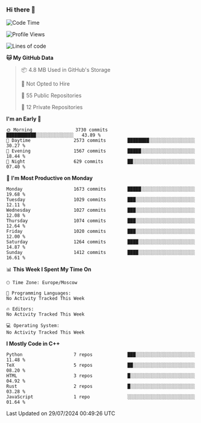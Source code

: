 ### Hi there 👋

<!--
**SemenMartynov/SemenMartynov** is a ✨ _special_ ✨ repository because its `README.md` (this file) appears on your GitHub profile.

Here are some ideas to get you started:

- 🔭 I’m currently working on ...
- 🌱 I’m currently learning ...
- 👯 I’m looking to collaborate on ...
- 🤔 I’m looking for help with ...
- 💬 Ask me about ...
- 📫 How to reach me: ...
- 😄 Pronouns: ...
- ⚡ Fun fact: ...
-->

<!--START_SECTION:waka-->
![Code Time](http://img.shields.io/badge/Code%20Time-0%20secs-blue)

![Profile Views](http://img.shields.io/badge/Profile%20Views-26-blue)

![Lines of code](https://img.shields.io/badge/From%20Hello%20World%20I%27ve%20Written-6.8%20million%20lines%20of%20code-blue)

**🐱 My GitHub Data** 

> 📦 4.8 MB Used in GitHub's Storage 
 > 
> 🚫 Not Opted to Hire
 > 
> 📜 55 Public Repositories 
 > 
> 🔑 12 Private Repositories 
 > 
**I'm an Early 🐤** 

```text
🌞 Morning                3730 commits        ███████████░░░░░░░░░░░░░░   43.89 % 
🌆 Daytime                2573 commits        ████████░░░░░░░░░░░░░░░░░   30.27 % 
🌃 Evening                1567 commits        █████░░░░░░░░░░░░░░░░░░░░   18.44 % 
🌙 Night                  629 commits         ██░░░░░░░░░░░░░░░░░░░░░░░   07.40 % 
```
📅 **I'm Most Productive on Monday** 

```text
Monday                   1673 commits        █████░░░░░░░░░░░░░░░░░░░░   19.68 % 
Tuesday                  1029 commits        ███░░░░░░░░░░░░░░░░░░░░░░   12.11 % 
Wednesday                1027 commits        ███░░░░░░░░░░░░░░░░░░░░░░   12.08 % 
Thursday                 1074 commits        ███░░░░░░░░░░░░░░░░░░░░░░   12.64 % 
Friday                   1020 commits        ███░░░░░░░░░░░░░░░░░░░░░░   12.00 % 
Saturday                 1264 commits        ████░░░░░░░░░░░░░░░░░░░░░   14.87 % 
Sunday                   1412 commits        ████░░░░░░░░░░░░░░░░░░░░░   16.61 % 
```


📊 **This Week I Spent My Time On** 

```text
🕑︎ Time Zone: Europe/Moscow

💬 Programming Languages: 
No Activity Tracked This Week

🔥 Editors: 
No Activity Tracked This Week

💻 Operating System: 
No Activity Tracked This Week
```

**I Mostly Code in C++** 

```text
Python                   7 repos             ███░░░░░░░░░░░░░░░░░░░░░░   11.48 % 
TeX                      5 repos             ██░░░░░░░░░░░░░░░░░░░░░░░   08.20 % 
HTML                     3 repos             █░░░░░░░░░░░░░░░░░░░░░░░░   04.92 % 
Rust                     2 repos             █░░░░░░░░░░░░░░░░░░░░░░░░   03.28 % 
JavaScript               1 repo              ░░░░░░░░░░░░░░░░░░░░░░░░░   01.64 % 
```




 Last Updated on 29/07/2024 00:49:26 UTC
<!--END_SECTION:waka-->